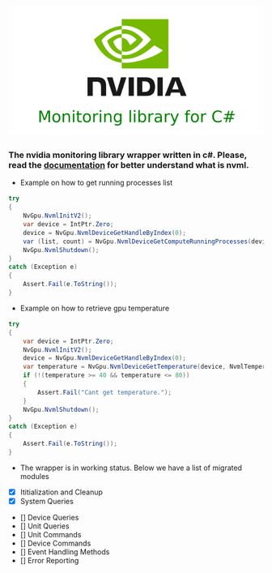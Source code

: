 
# ![](thumbs/nvml-csharp.png)

### The nvidia monitoring library wrapper written in c#. Please, read the [documentation](https://docs.nvidia.com/deploy/nvml-api/nvml-api-reference.html#nvml-api-reference) for better understand what is nvml.

* Example on how to get running processes list
```csharp
try
{
    NvGpu.NvmlInitV2();
    var device = IntPtr.Zero;
    device = NvGpu.NvmlDeviceGetHandleByIndex(0);
    var (list, count) = NvGpu.NvmlDeviceGetComputeRunningProcesses(device);
    NvGpu.NvmlShutdown();
}
catch (Exception e)
{
    Assert.Fail(e.ToString());
}
```

* Example on how to retrieve gpu temperature
```csharp
try
{
    var device = IntPtr.Zero;
    NvGpu.NvmlInitV2();
    device = NvGpu.NvmlDeviceGetHandleByIndex(0);
    var temperature = NvGpu.NvmlDeviceGetTemperature(device, NvmlTemperatureSensor.NVML_TEMPERATURE_GPU);
    if (!(temperature >= 40 && temperature <= 80))
    {
        Assert.Fail("Cant get temperature.");
    }
    NvGpu.NvmlShutdown();
}
catch (Exception e)
{
    Assert.Fail(e.ToString());
}
```

* The wrapper is in working status. Below we have a list of migrated modules
- [x] Ititialization and Cleanup
- [x] System Queries
- [] Device Queries
- [] Unit Queries
- [] Unit Commands
- [] Device Commands
- [] Event Handling Methods
- [] Error Reporting
